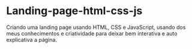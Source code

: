 # Landing-page-html-css-js
Criando uma landing page usando HTML, CSS e JavaScript, usando dos meus conhecimentos e criatividade para deixar bem interativa e auto explicativa a página.
